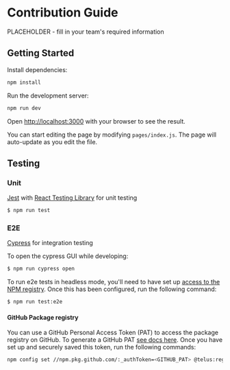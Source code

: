 # Contribution Guide

PLACEHOLDER - fill in your team's required information

## Getting Started

Install dependencies:

```bash
npm install
```

Run the development server:

```bash
npm run dev
```

Open [http://localhost:3000](http://localhost:3000) with your browser to see the result.

You can start editing the page by modifying `pages/index.js`. The page will auto-update as you edit the file.

## Testing

### Unit

[Jest](https://jestjs.io/docs) with [React Testing Library](https://testing-library.com/docs/react-testing-library/intro/) for unit testing

```bash
$ npm run test
```

### E2E

[Cypress](https://github.com/cypress-io/cypress) for integration testing

To open the cypress GUI while developing:

```bash
$ npm run cypress open
```

To run e2e tests in headless mode, you'll need to have set up [access to the NPM registry](#access-to-the-npm-registry-for-E2E-testing). Once this has been configured, run the following command:

```bash
$ npm run test:e2e
```

#### GitHub Package registry

You can use a GitHub Personal Access Token (PAT) to access the package registry on GitHub. To generate a GitHub PAT [see docs here](https://github.com/telus/platform-web/blob/main/docs/QUICKSTART.md#generate-a-github-personal-access-token). Once you have set up and securely saved this token, run the following commands:

```bash
npm config set //npm.pkg.github.com/:_authToken=<GITHUB_PAT> @telus:registry=https://npm.pkg.github.com
```
